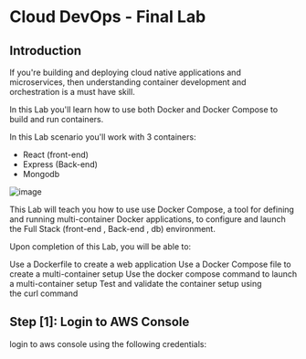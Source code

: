 # Cloud DevOps - Final Lab

## Introduction

If you're building and deploying cloud native applications and microservices, then understanding container development and orchestration is a must have skill.

In this Lab you'll learn how to use both Docker and Docker Compose to build and run containers.

In this Lab scenario you'll work with 3 containers:

* React (front-end)
* Express (Back-end)
* Mongodb

![image](https://user-images.githubusercontent.com/30344406/181800731-23acc432-e764-49cf-be0c-49d6d025f82e.png)


This Lab will teach you how to use use Docker Compose, a tool for defining and running multi-container Docker applications, to configure and launch the Full Stack (front-end , Back-end , db) environment.


Upon completion of this Lab, you will be able to:

Use a Dockerfile to create a web application
Use a Docker Compose file to create a multi-container setup
Use the docker compose command to launch a multi-container setup
Test and validate the container setup using the curl command


## Step [1]: Login to AWS Console

login to aws console using the following credentials:
